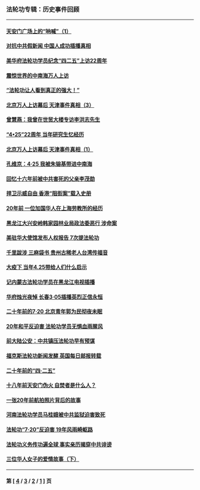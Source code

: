 ### 法轮功专辑：历史事件回顾
---
#### [天安门广场上的“呐喊”（1）](../../pages/nf5793/n13105277.md?08090430) 
#### [对抗中共假新闻 中国人成功插播真相](../../pages/nf5793/n12910618.md?08090430) 
#### [美华府法轮功学员纪念“四二五”上访22周年](../../pages/nf5793/n12904445.md?08090430) 
#### [震惊世界的中南海万人上访](../../pages/nf5793/n12903976.md?08090430) 
#### [“法轮功让人看到真正的强大！”](../../pages/nf5793/n12903195.md?08090430) 
#### [北京万人上访幕后 天津事件真相（3）](../../pages/nf5793/n12902807.md?08090430) 
#### [曾慧燕：我曾在世贸大楼专访李洪志先生](../../pages/nf5793/n12898729.md?08090430) 
#### [“4•25”22周年 当年研究生忆经历](../../pages/nf5793/n12894152.md?08090430) 
#### [北京万人上访幕后 天津事件真相（1）](../../pages/nf5793/n12885174.md?08090430) 
#### [孔维京：4·25 我被朱镕基带进中南海](../../pages/nf5793/n12864987.md?08090430) 
#### [回忆十六年前被中共害死的父亲李茂勋](../../pages/nf5793/n12880270.md?08090430) 
#### [捍卫示威自由 香港“阻街案”载入史册](../../pages/nf5793/n12811245.md?08090430) 
#### [20年前 一位加国华人在上海劳教所的经历](../../pages/nf5793/n12707932.md?08090430) 
#### [黑龙江大兴安岭韩家园林业局政法委恶行 涉命案](../../pages/nf5793/n12622815.md?08090430) 
#### [美驻华大使馆发布人权报告 7次提法轮功](../../pages/nf5793/n12520541.md?08090430) 
#### [千里跋涉 三麻袋书 贵州古稀老人台湾传福音](../../pages/nf5793/n12198750.md?08090430) 
#### [大疫下 当年4.25带给人们什么启示](../../pages/nf5793/n12058565.md?08090430) 
#### [记内蒙古法轮功学员在黑龙江电视插播](../../pages/nf5793/n11699194.md?08090430) 
#### [华府烛光夜悼 长春3·05插播英烈正信永恒](../../pages/nf5793/n11397432.md?08090430) 
#### [二十年前的7·20 北京青年郭为民彻夜未眠](../../pages/nf5793/n11354195.md?08090430) 
#### [20年和平反迫害 法轮功学员无惧血雨腥风](../../pages/nf5793/n11348279.md?08090430) 
#### [前大陆公安：中共镇压法轮功早有预谋](../../pages/nf5793/n11352168.md?08090430) 
#### [福克斯法轮功新闻发酵  英国每日邮报转载](../../pages/nf5793/n11285952.md?08090430) 
#### [二十年前的“四·二五”](../../pages/nf5793/n11207639.md?08090430) 
#### [十八年前天安门伪火 自焚者是什么人？](../../pages/nf5793/n10996556.md?08090430) 
#### [一张20年前航拍照片背后的故事](../../pages/nf5793/n10693797.md?08090430) 
#### [河南法轮功学员马桂娥被中共监狱迫害致死](../../pages/nf5793/n10684974.md?08090430) 
#### [法轮功“7‧20”反迫害 19年风雨崎岖路](../../pages/nf5793/n10570834.md?08090430) 
#### [法轮功义务传功遍全球 事实亲历揭穿中共诽谤](../../pages/nf5793/n10581061.md?08090430) 
#### [三位华人女子的爱情故事（下）](../../pages/nf5793/n10435541.md?08090430) 

---
#### 第 [ [4](./4.md?08090430) / [3](./3.md?08090430) / [2](./2.md?08090430) / [1](./1.md?08090430) ] 页
